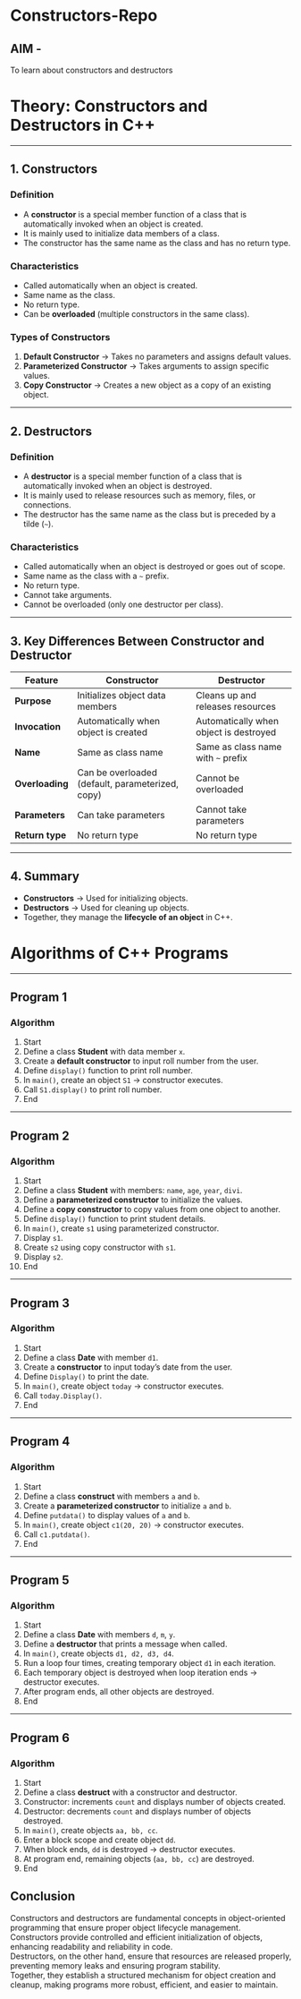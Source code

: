 # Constructors-Repo

## AIM -
To learn about constructors and destructors

# Theory: Constructors and Destructors in C++

---

## 1. Constructors
### Definition
- A **constructor** is a special member function of a class that is automatically invoked when an object is created.  
- It is mainly used to initialize data members of a class.  
- The constructor has the same name as the class and has no return type.  

### Characteristics
- Called automatically when an object is created.  
- Same name as the class.  
- No return type.  
- Can be **overloaded** (multiple constructors in the same class).  

### Types of Constructors
1. **Default Constructor** → Takes no parameters and assigns default values.  
2. **Parameterized Constructor** → Takes arguments to assign specific values.  
3. **Copy Constructor** → Creates a new object as a copy of an existing object.  

---

## 2. Destructors
### Definition
- A **destructor** is a special member function of a class that is automatically invoked when an object is destroyed.  
- It is mainly used to release resources such as memory, files, or connections.  
- The destructor has the same name as the class but is preceded by a tilde (`~`).  

### Characteristics
- Called automatically when an object is destroyed or goes out of scope.  
- Same name as the class with a `~` prefix.  
- No return type.  
- Cannot take arguments.  
- Cannot be overloaded (only one destructor per class).  

---

## 3. Key Differences Between Constructor and Destructor

| Feature              | Constructor                                    | Destructor                           |
|----------------------|-----------------------------------------------|---------------------------------------|
| **Purpose**          | Initializes object data members                | Cleans up and releases resources      |
| **Invocation**       | Automatically when object is created           | Automatically when object is destroyed|
| **Name**             | Same as class name                             | Same as class name with `~` prefix    |
| **Overloading**      | Can be overloaded (default, parameterized, copy)| Cannot be overloaded                  |
| **Parameters**       | Can take parameters                            | Cannot take parameters                |
| **Return type**      | No return type                                 | No return type                        |

---

## 4. Summary
- **Constructors** → Used for initializing objects.  
- **Destructors** → Used for cleaning up objects.  
- Together, they manage the **lifecycle of an object** in C++.  

# Algorithms of C++ Programs

---

## Program 1
### Algorithm
1. Start  
2. Define a class **Student** with data member `x`.  
3. Create a **default constructor** to input roll number from the user.  
4. Define `display()` function to print roll number.  
5. In `main()`, create an object `S1` → constructor executes.  
6. Call `S1.display()` to print roll number.  
7. End  

---

## Program 2
### Algorithm
1. Start  
2. Define a class **Student** with members: `name`, `age`, `year`, `divi`.  
3. Define a **parameterized constructor** to initialize the values.  
4. Define a **copy constructor** to copy values from one object to another.  
5. Define `display()` function to print student details.  
6. In `main()`, create `s1` using parameterized constructor.  
7. Display `s1`.  
8. Create `s2` using copy constructor with `s1`.  
9. Display `s2`.  
10. End  

---

## Program 3
### Algorithm
1. Start  
2. Define a class **Date** with member `d1`.  
3. Create a **constructor** to input today’s date from the user.  
4. Define `Display()` to print the date.  
5. In `main()`, create object `today` → constructor executes.  
6. Call `today.Display()`.  
7. End  

---

## Program 4
### Algorithm
1. Start  
2. Define a class **construct** with members `a` and `b`.  
3. Create a **parameterized constructor** to initialize `a` and `b`.  
4. Define `putdata()` to display values of `a` and `b`.  
5. In `main()`, create object `c1(20, 20)` → constructor executes.  
6. Call `c1.putdata()`.  
7. End  

---

## Program 5
### Algorithm
1. Start  
2. Define a class **Date** with members `d`, `m`, `y`.  
3. Define a **destructor** that prints a message when called.  
4. In `main()`, create objects `d1, d2, d3, d4`.  
5. Run a loop four times, creating temporary object `d1` in each iteration.  
6. Each temporary object is destroyed when loop iteration ends → destructor executes.  
7. After program ends, all other objects are destroyed.  
8. End  

---

## Program 6
### Algorithm
1. Start  
2. Define a class **destruct** with a constructor and destructor.  
3. Constructor: increments `count` and displays number of objects created.  
4. Destructor: decrements `count` and displays number of objects destroyed.  
5. In `main()`, create objects `aa, bb, cc`.  
6. Enter a block scope and create object `dd`.  
7. When block ends, `dd` is destroyed → destructor executes.  
8. At program end, remaining objects (`aa, bb, cc`) are destroyed.  
9. End  


## Conclusion  

Constructors and destructors are fundamental concepts in object-oriented programming that ensure proper object lifecycle management.  
Constructors provide controlled and efficient initialization of objects, enhancing readability and reliability in code.  
Destructors, on the other hand, ensure that resources are released properly, preventing memory leaks and ensuring program stability.  
Together, they establish a structured mechanism for object creation and cleanup, making programs more robust, efficient, and easier to maintain.  

